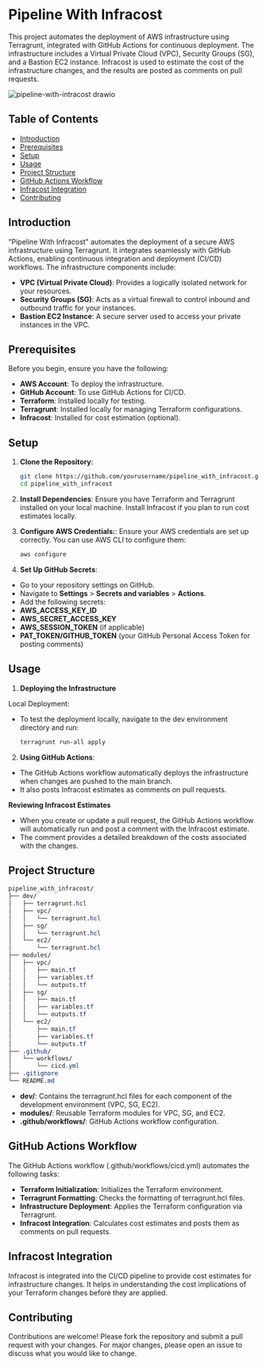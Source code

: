 # Pipeline With Infracost

This project automates the deployment of AWS infrastructure using Terragrunt, integrated with GitHub Actions for continuous deployment. The infrastructure includes a Virtual Private Cloud (VPC), Security Groups (SG), and a Bastion EC2 instance. Infracost is used to estimate the cost of the infrastructure changes, and the results are posted as comments on pull requests.

![pipeline-with-intracost drawio](https://github.com/user-attachments/assets/659c1e0f-7a73-4560-a8fb-8260758d356b)

## Table of Contents

- [Introduction](#introduction)
- [Prerequisites](#prerequisites)
- [Setup](#setup)
- [Usage](#usage)
- [Project Structure](#project-structure)
- [GitHub Actions Workflow](#github-actions-workflow)
- [Infracost Integration](#infracost-integration)
- [Contributing](#contributing)

## Introduction

"Pipeline With Infracost" automates the deployment of a secure AWS infrastructure using Terragrunt. It integrates seamlessly with GitHub Actions, enabling continuous integration and deployment (CI/CD) workflows. The infrastructure components include:

- **VPC (Virtual Private Cloud)**: Provides a logically isolated network for your resources.
- **Security Groups (SG)**: Acts as a virtual firewall to control inbound and outbound traffic for your instances.
- **Bastion EC2 Instance**: A secure server used to access your private instances in the VPC.

## Prerequisites

Before you begin, ensure you have the following:

- **AWS Account**: To deploy the infrastructure.
- **GitHub Account**: To use GitHub Actions for CI/CD.
- **Terraform**: Installed locally for testing.
- **Terragrunt**: Installed locally for managing Terraform configurations.
- **Infracost**: Installed for cost estimation (optional).

## Setup

1. **Clone the Repository**:
   ```bash
   git clone https://github.com/yourusername/pipeline_with_infracost.git
   cd pipeline_with_infracost

2. **Install Dependencies**:
Ensure you have Terraform and Terragrunt installed on your local machine.
Install Infracost if you plan to run cost estimates locally.

3. **Configure AWS Credentials:**:
Ensure your AWS credentials are set up correctly. You can use AWS CLI to configure them:
    ```bash
    aws configure
    ```

4. **Set Up GitHub Secrets**:
- Go to your repository settings on GitHub.
- Navigate to **Settings** > **Secrets and variables** > **Actions**.
- Add the following secrets:
- **AWS_ACCESS_KEY_ID**
- **AWS_SECRET_ACCESS_KEY**
- **AWS_SESSION_TOKEN** (if applicable)
- **PAT_TOKEN/GITHUB_TOKEN** (your GitHub Personal Access Token for posting comments)

## Usage
1. **Deploying the Infrastructure**

Local Deployment:
- To test the deployment locally, navigate to the dev environment directory and run:
    ```bash
    terragrunt run-all apply
    ```

2. **Using GitHub Actions**:
- The GitHub Actions workflow automatically deploys the infrastructure when changes are pushed to the main branch.
- It also posts Infracost estimates as comments on pull requests.

**Reviewing Infracost Estimates**

- When you create or update a pull request, the GitHub Actions workflow will automatically run and post a comment with the Infracost estimate.
- The comment provides a detailed breakdown of the costs associated with the changes.

## Project Structure
```css
pipeline_with_infracost/
├── dev/
│   ├── terragrunt.hcl
│   ├── vpc/
│   │   └── terragrunt.hcl
│   ├── sg/
│   │   └── terragrunt.hcl
│   └── ec2/
│       └── terragrunt.hcl
├── modules/
│   ├── vpc/
│   │   ├── main.tf
│   │   ├── variables.tf
│   │   └── outputs.tf
│   ├── sg/
│   │   ├── main.tf
│   │   ├── variables.tf
│   │   └── outputs.tf
│   └── ec2/
│       ├── main.tf
│       ├── variables.tf
│       └── outputs.tf
├── .github/
│   └── workflows/
│       └── cicd.yml
├── .gitignore
└── README.md
```

- **dev/**: Contains the terragrunt.hcl files for each component of the development environment (VPC, SG, EC2).
- **modules/**: Reusable Terraform modules for VPC, SG, and EC2.
- **.github/workflows/**: GitHub Actions workflow configuration.

## GitHub Actions Workflow 

The GitHub Actions workflow (.github/workflows/cicd.yml) automates the following tasks:

- **Terraform Initialization**: Initializes the Terraform environment.
- **Terragrunt Formatting**: Checks the formatting of terragrunt.hcl files.
- **Infrastructure Deployment**: Applies the Terraform configuration via Terragrunt.
- **Infracost Integration**: Calculates cost estimates and posts them as comments on pull requests.

## Infracost Integration

Infracost is integrated into the CI/CD pipeline to provide cost estimates for infrastructure changes. It helps in understanding the cost implications of your Terraform changes before they are applied.

## Contributing

Contributions are welcome! Please fork the repository and submit a pull request with your changes. For major changes, please open an issue to discuss what you would like to change.
